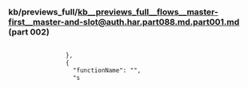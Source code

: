 ### kb/previews_full/kb__previews_full__flows__master-first__master-and-slot@auth.har.part088.md.part001.md (part 002)

```md

                },
                {
                  "functionName": "",
                  "s
```

```
